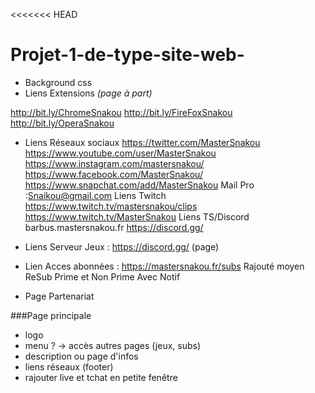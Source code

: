 <<<<<<< HEAD
# Projet-1-de-type-site-web-

* Background css
* Liens Extensions *(page à part)*

http://bit.ly/ChromeSnakou http://bit.ly/FireFoxSnakou http://bit.ly/OperaSnakou

* Liens Réseaux sociaux https://twitter.com/MasterSnakou https://www.youtube.com/user/MasterSnakou https://www.instagram.com/mastersnakou/ https://www.facebook.com/MasterSnakou/ https://www.snapchat.com/add/MasterSnakou Mail Pro :Snaikou@gmail.com
Liens Twitch https://www.twitch.tv/mastersnakou/clips https://www.twitch.tv/MasterSnakou
 Liens TS/Discord barbus.mastersnakou.fr https://discord.gg/

* Liens Serveur Jeux : https://discord.gg/ (page)

* Lien Acces abonnées :  https://mastersnakou.fr/subs Rajouté moyen ReSub Prime et Non Prime Avec Notif 

* Page Partenariat 




###Page principale

* logo
* menu ? -> accès autres pages (jeux, subs)
* description ou page d'infos
* liens réseaux (footer)
* rajouter live et tchat en petite fenêtre

